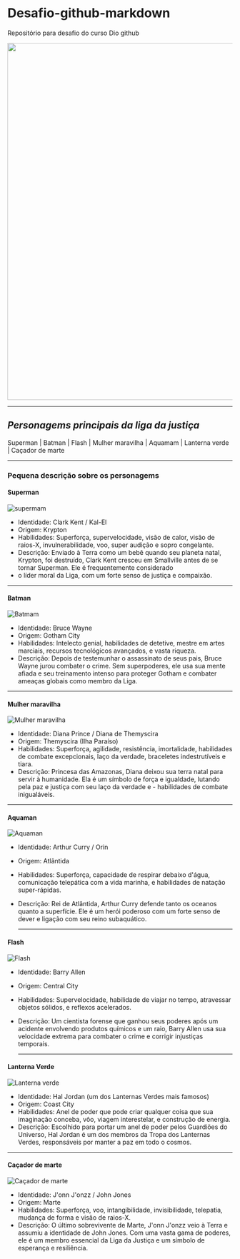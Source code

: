 # Desafio-github-markdown
Repositório para desafio do curso Dio  github 

<p align="center">
<img src="https://github.com/Jonathanwsr/desafio-github-markdown/assets/126990110/9bf45b2b-b906-4ca6-a98b-852a8cb418d1" width="800px"> 
<p/>




----------------------------------------------------------------------


## _Personagems principais da liga da justiça_


Superman | Batman | Flash |  Mulher maravilha | Aquamam | Lanterna verde | Caçador de marte

-------------------


### Pequena descrição sobre os personagems 



#### Superman

![supermam ](https://github.com/Jonathanwsr/desafio-github-markdown/assets/126990110/b6c6d1b5-09dd-4968-aea8-539f2f79e2ee.gif)


- Identidade: Clark Kent / Kal-El
- Origem: Krypton
- Habilidades: Superforça, supervelocidade, visão de calor, visão de raios-X, invulnerabilidade, voo, super audição e sopro congelante.
- Descrição: Enviado à Terra como um bebê quando seu planeta natal, Krypton, foi destruído, Clark Kent cresceu em Smallville antes de se tornar Superman. Ele é frequentemente considerado 
- o líder moral da Liga, com um forte senso de justiça e compaixão.

 --------------------------------------

 
  

#### Batman

![Batmam ](https://github.com/Jonathanwsr/desafio-github-markdown/assets/126990110/136cd7f4-1025-4812-9ec3-dd30f6abb1ac)


- Identidade: Bruce Wayne
- Origem: Gotham City
- Habilidades: Intelecto genial, habilidades de detetive, mestre em artes marciais, recursos tecnológicos avançados, e vasta riqueza.
- Descrição: Depois de testemunhar o assassinato de seus pais, Bruce Wayne jurou combater o crime. Sem superpoderes, ele usa sua mente afiada e seu treinamento intenso para proteger 
  Gotham e combater ameaças globais como membro da Liga.

--------------------------



#### Mulher maravilha 

![Mulher maravilha ](https://github.com/Jonathanwsr/desafio-github-markdown/assets/126990110/a02b037c-ab55-4ee7-a51f-db908eeeb37c)


- Identidade: Diana Prince / Diana de Themyscira
- Origem: Themyscira (Ilha Paraíso)
- Habilidades: Superforça, agilidade, resistência, imortalidade, habilidades de combate excepcionais, laço da verdade, braceletes indestrutíveis e tiara.
- Descrição: Princesa das Amazonas, Diana deixou sua terra natal para servir à humanidade. Ela é um símbolo de força e igualdade, lutando pela paz e justiça com seu laço da verdade e - 
  habilidades de combate inigualáveis.

---------------------------------------------




 ####  Aquaman

 ![Aquaman](https://github.com/Jonathanwsr/desafio-github-markdown/assets/126990110/2da02a64-53e0-4cb6-8319-ef90cdab75e4)

- Identidade: Arthur Curry / Orin
- Origem: Atlântida
- Habilidades: Superforça, capacidade de respirar debaixo d'água, comunicação telepática com a vida marinha, e habilidades de natação super-rápidas.
- Descrição: Rei de Atlântida, Arthur Curry defende tanto os oceanos quanto a superfície. Ele é um herói poderoso com um forte senso de dever e ligação com seu reino subaquático.

  ----------------------------

  


 ####  Flash


 ![Flash](https://github.com/Jonathanwsr/desafio-github-markdown/assets/126990110/ebc0771d-619d-4b04-8c6e-e529e8395e7f)

- Identidade: Barry Allen
- Origem: Central City
- Habilidades: Supervelocidade, habilidade de viajar no tempo, atravessar objetos sólidos, e reflexos acelerados.
- Descrição: Um cientista forense que ganhou seus poderes após um acidente envolvendo produtos químicos e um raio, Barry Allen usa sua velocidade extrema para combater o crime e corrigir 
  injustiças temporais.

  --------------------------

  

#### Lanterna Verde


![Lanterna verde](https://github.com/Jonathanwsr/desafio-github-markdown/assets/126990110/32ff8d74-e80a-4250-ae90-2f9f6948997d)



- Identidade: Hal Jordan (um dos Lanternas Verdes mais famosos)
- Origem: Coast City
- Habilidades: Anel de poder que pode criar qualquer coisa que sua imaginação conceba, vôo, viagem interestelar, e construção de energia.
- Descrição: Escolhido para portar um anel de poder pelos Guardiões do Universo, Hal Jordan é um dos membros da Tropa dos Lanternas Verdes, responsáveis por manter a paz em todo o 
  cosmos.

-------------------------------------
  

#### Caçador de marte 


![Caçador de marte ](https://github.com/Jonathanwsr/desafio-github-markdown/assets/126990110/8c8b19f6-166c-4180-a9b6-b538ab3bc361)


- Identidade: J'onn J'onzz / John Jones
- Origem: Marte
- Habilidades: Superforça, voo, intangibilidade, invisibilidade, telepatia, mudança de forma e visão de raios-X.
- Descrição: O último sobrevivente de Marte, J'onn J'onzz veio à Terra e assumiu a identidade de John Jones. Com uma vasta gama de poderes, ele é um membro essencial da Liga da Justiça 
  e um símbolo de esperança e resiliência.

  
